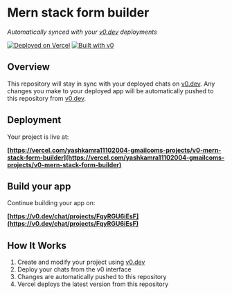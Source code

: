 # Mern stack form builder

*Automatically synced with your [v0.dev](https://v0.dev) deployments*

[![Deployed on Vercel](https://img.shields.io/badge/Deployed%20on-Vercel-black?style=for-the-badge&logo=vercel)](https://vercel.com/yashkamra11102004-gmailcoms-projects/v0-mern-stack-form-builder)
[![Built with v0](https://img.shields.io/badge/Built%20with-v0.dev-black?style=for-the-badge)](https://v0.dev/chat/projects/FqyRGU6iEsF)

## Overview

This repository will stay in sync with your deployed chats on [v0.dev](https://v0.dev).
Any changes you make to your deployed app will be automatically pushed to this repository from [v0.dev](https://v0.dev).

## Deployment

Your project is live at:

**[https://vercel.com/yashkamra11102004-gmailcoms-projects/v0-mern-stack-form-builder](https://vercel.com/yashkamra11102004-gmailcoms-projects/v0-mern-stack-form-builder)**

## Build your app

Continue building your app on:

**[https://v0.dev/chat/projects/FqyRGU6iEsF](https://v0.dev/chat/projects/FqyRGU6iEsF)**

## How It Works

1. Create and modify your project using [v0.dev](https://v0.dev)
2. Deploy your chats from the v0 interface
3. Changes are automatically pushed to this repository
4. Vercel deploys the latest version from this repository